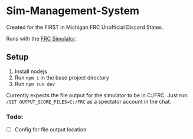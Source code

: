 # Sim-Management-System

Created for the FIRST in Michigan FRC Unofficial Discord States.

Runs with the [FRC Simulator](http://ftcsimulator.org/).

## Setup

1. Install nodejs
2. Run `npm i` in the base project directory
3. Run `npm run dev`

Currently expects the file output for the simulator to be in C:/FRC.
Just run `/SET OUTPUT_SCORE_FILES=C:/FRC` as a spectator account in the chat.

### Todo:

- [ ] Config for file output location
